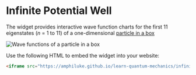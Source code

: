 # Infinite Potential Well

The widget provides interactive wave function charts for the first 11 eigenstates (*n* = 1 to 11) of a one-dimensional [particle in a box](https://en.wikipedia.org/wiki/Particle_in_a_box)

![Wave functions of a particle in a box](https://wikimedia.org/api/rest_v1/media/math/render/svg/25ea50d4377c0d7b784c37d5407bec4dbd1c1840)

Use the following HTML to embed the widget into your website:

```html
<iframe src="https://amphiluke.github.io/learn-quantum-mechanics/infinite-potential-well/" scrolling="no" width="430" height="365" frameborder="0"></iframe>
```
